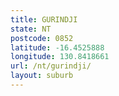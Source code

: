 ```yaml
---
title: GURINDJI
state: NT
postcode: 0852
latitude: -16.4525888
longitude: 130.8418661
url: /nt/gurindji/
layout: suburb
---
```

